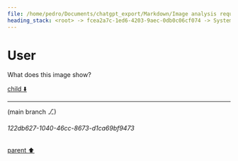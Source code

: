 ```yaml
---
file: /home/pedro/Documents/chatgpt_export/Markdown/Image analysis requested and uploaded..md
heading_stack: <root> -> fcea2a7c-1ed6-4203-9aec-0db0c06cf074 -> System -> 4e5c3a3c-5b37-4c5c-9de4-f286602fd756 -> System -> aaa20117-6e7a-4a78-9b44-262cb08ad837 -> User
---
```

# User

What does this image show?

[child ⬇️](#122db627-1040-46cc-8673-d1ca69bf9473)

---

(main branch ⎇)
###### 122db627-1040-46cc-8673-d1ca69bf9473
[parent ⬆️](#aaa20117-6e7a-4a78-9b44-262cb08ad837)
